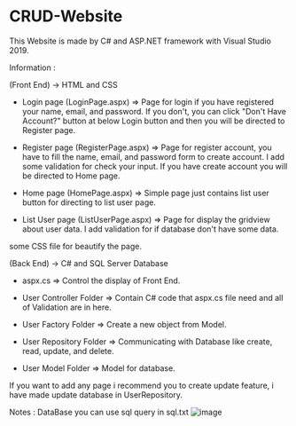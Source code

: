 # CRUD-Website
This Website is made by C# and ASP.NET framework with Visual Studio 2019.

Information :

(Front End) -> HTML and CSS

- Login page (LoginPage.aspx)        => Page for login if you have registered your name, email, and password. If you don't, 
you can click "Don't Have Account?" button at below Login button and then you will be directed to Register page.

- Register page (RegisterPage.aspx)  => Page for register account, you have to fill the name, email, and password form to create
account. I add some validation for check your input. If you have create account you will be directed to Home page.

- Home page (HomePage.aspx)          => Simple page just contains list user button for directing to list user page.

- List User page (ListUserPage.aspx) => Page for display the gridview about user data. I add validation for if database don't have 
some data. 

some CSS file for beautify the page.

(Back End) -> C# and SQL Server Database

- aspx.cs                             => Control the display of Front End. 

- User Controller Folder              => Contain C# code that aspx.cs file need and all of Validation are in here.

- User Factory Folder                 => Create a new object from Model.

- User Repository Folder              => Communicating with Database like create, read, update, and delete. 

- User Model Folder                   => Model for database.

If you want to add any page i recommend you to create update feature, i have made update database in UserRepository. 

Notes : DataBase you can use sql query in sql.txt 
![image](https://user-images.githubusercontent.com/113107463/229275402-04abcc2c-1a7a-4827-9b4c-1bb7a287db49.png)



